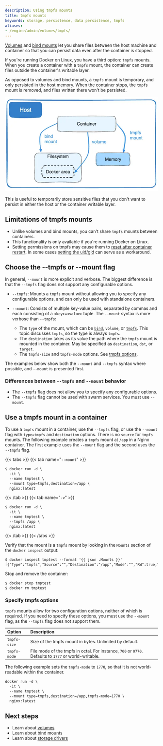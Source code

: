 ```yaml
---
description: Using tmpfs mounts
title: tmpfs mounts
keywords: storage, persistence, data persistence, tmpfs
aliases:
- /engine/admin/volumes/tmpfs/
---
```


[Volumes](volumes.md) and [bind mounts](bind-mounts.md) let you share files
between the host machine and container so that you can persist data even after
the container is stopped.

If you're running Docker on Linux, you have a third option: `tmpfs` mounts.
When you create a container with a `tmpfs` mount, the container can create
files outside the container's writable layer.

As opposed to volumes and bind mounts, a `tmpfs` mount is temporary, and only
persisted in the host memory. When the container stops, the `tmpfs` mount is
removed, and files written there won't be persisted.

![tmpfs on the Docker host](images/types-of-mounts-tmpfs.webp)

This is useful to temporarily store sensitive files that you don't want to
persist in either the host or the container writable layer.

## Limitations of tmpfs mounts

* Unlike volumes and bind mounts, you can't share `tmpfs` mounts between
containers.
* This functionality is only available if you're running Docker on Linux.
* Setting permissions on tmpfs may cause them to [reset after container restart](https://github.com/docker/for-linux/issues/138). In some cases [setting the uid/gid](https://github.com/docker/compose/issues/3425#issuecomment-423091370) can serve as a workaround.

## Choose the --tmpfs or --mount flag

In general, `--mount` is more explicit and verbose. The biggest difference is
that the `--tmpfs` flag does not support any configurable options.

- `--tmpfs`: Mounts a `tmpfs` mount without allowing you to specify any
  configurable options, and can only be used with standalone containers.

- `--mount`: Consists of multiple key-value pairs, separated by commas and each
  consisting of a `<key>=<value>` tuple. The `--mount` syntax is more verbose
  than `--tmpfs`:
  - The `type` of the mount, which can be [`bind`](bind-mounts.md), `volume`, or
    [`tmpfs`](tmpfs.md). This topic discusses `tmpfs`, so the type is always
    `tmpfs`.
  - The `destination` takes as its value the path where the `tmpfs` mount
    is mounted in the container. May be specified as `destination`, `dst`,
    or `target`.
  - The `tmpfs-size` and `tmpfs-mode` options. See
    [tmpfs options](#specify-tmpfs-options).

The examples below show both the `--mount` and `--tmpfs` syntax where possible,
and `--mount` is presented first.

### Differences between `--tmpfs` and `--mount` behavior

- The `--tmpfs` flag does not allow you to specify any configurable options.
- The `--tmpfs` flag cannot be used with swarm services. You must use `--mount`.

## Use a tmpfs mount in a container

To use a `tmpfs` mount in a container, use the `--tmpfs` flag, or use the
`--mount` flag with `type=tmpfs` and `destination` options. There is no
`source` for `tmpfs` mounts. The following example creates a `tmpfs` mount at
`/app` in a Nginx container. The first example uses the `--mount` flag and the
second uses the `--tmpfs` flag.

{{< tabs >}}
{{< tab name="`--mount`" >}}

```console
$ docker run -d \
  -it \
  --name tmptest \
  --mount type=tmpfs,destination=/app \
  nginx:latest
```

{{< /tab >}}
{{< tab name="`-v`" >}}

```console
$ docker run -d \
  -it \
  --name tmptest \
  --tmpfs /app \
  nginx:latest
```

{{< /tab >}}
{{< /tabs >}}

Verify that the mount is a `tmpfs` mount by looking in the `Mounts` section of
the `docker inspect` output:

```console
$ docker inspect tmptest --format '{{ json .Mounts }}'
[{"Type":"tmpfs","Source":"","Destination":"/app","Mode":"","RW":true,"Propagation":""}]
```

Stop and remove the container:

```console
$ docker stop tmptest
$ docker rm tmptest
```

### Specify tmpfs options

`tmpfs` mounts allow for two configuration options, neither of which is
required. If you need to specify these options, you must use the `--mount` flag,
as the `--tmpfs` flag does not support them.

| Option       | Description                                                                                           |
|:-------------|:------------------------------------------------------------------------------------------------------|
| `tmpfs-size` | Size of the tmpfs mount in bytes. Unlimited by default.                                               |
| `tmpfs-mode` | File mode of the tmpfs in octal. For instance, `700` or `0770`. Defaults to `1777` or world-writable. |

The following example sets the `tmpfs-mode` to `1770`, so that it is not
world-readable within the container.

```console
docker run -d \
  -it \
  --name tmptest \
  --mount type=tmpfs,destination=/app,tmpfs-mode=1770 \
  nginx:latest
```

## Next steps

- Learn about [volumes](volumes.md)
- Learn about [bind mounts](bind-mounts.md)
- Learn about [storage drivers](/storage/storagedriver/)